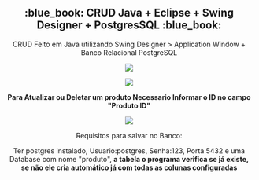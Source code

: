 <h2 align="center">:blue_book: CRUD Java + Eclipse + Swing Designer + PostgresSQL :blue_book:</h2>
<p align="center">CRUD Feito em Java utilizando Swing Designer > Application Window + Banco Relacional PostgreSQL</p>

<p align="center"><image src="Capturar.PNG"></p>
<p align="center"><image src="Capturar2.PNG"></p>
  
 <p align="center"><b>Para Atualizar ou Deletar um produto Necessario Informar o ID no campo "Produto ID"</b></p> 
 <p align="center"><image src="Capturar3.PNG"></p>

<p align="center">Requisitos para salvar no Banco:</p>
<p align="center">Ter postgres instalado, Usuario:postgres, Senha:123, Porta 5432 e uma Database com nome "produto", <b>a tabela o programa verifica se já existe, se não ele cria automático já com todas as colunas configuradas</b></p>
